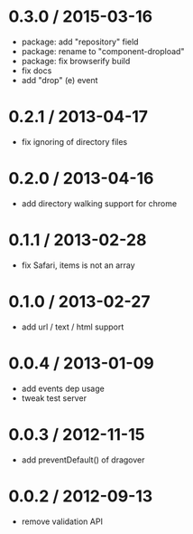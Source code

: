 
0.3.0 / 2015-03-16
==================

  * package: add "repository" field
  * package: rename to "component-dropload"
  * package: fix browserify build
  * fix docs
  * add "drop" (e) event

0.2.1 / 2013-04-17
==================

  * fix ignoring of directory files

0.2.0 / 2013-04-16
==================

  * add directory walking support for chrome

0.1.1 / 2013-02-28
==================

  * fix Safari, items is not an array

0.1.0 / 2013-02-27
==================

  * add url / text / html support

0.0.4 / 2013-01-09
==================

  * add events dep usage
  * tweak test server

0.0.3 / 2012-11-15
==================

  * add preventDefault() of dragover

0.0.2 / 2012-09-13
==================

  * remove validation API
